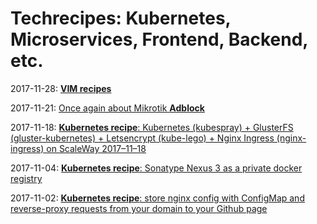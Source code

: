 # Techrecipes: Kubernetes, Microservices, Frontend, Backend, etc.

2017-11-28: [**VIM recipes**](recipes/2017-11-28-vim-recipes.md)


2017-11-21: [Once again about Mikrotik **Adblock**](recipes/2017-11-21-mikrotik-adblock.md)



2017-11-18: [**Kubernetes recipe**: Kubernetes (kubespray) + GlusterFS (gluster-kubernetes) + Letsencrypt (kube-lego) + Nginx Ingress (nginx-ingress) on ScaleWay 2017–11–18](recipes/2017-11-18-kubernetes-recipe-kubernetes-glusterfs-nginx-ingres-kube-lego-on-scaleway.md)



2017-11-04: [**Kubernetes recipe**: Sonatype Nexus 3 as a private docker registry](recipes/2017-11-04-kubernetes-recipe-sonatype-nexus-3-as-private-docker-registry.md)



2017-11-02: [**Kubernetes recipe**: store nginx config with ConfigMap and reverse-proxy requests from your domain to your Github page](recipes/2017-11-02-kubernetes-recipe-store-nginx-config-in-configmap.md)
